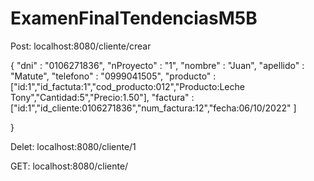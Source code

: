 # ExamenFinalTendenciasM5B

Post: localhost:8080/cliente/crear

{
  "dni" : "0106271836",
	"nProyecto" : "1",
	"nombre" : "Juan",
	"apellido" : "Matute",
	"telefono" : "0999041505",
	"producto" :["id:1","id_factuta:1","cod_producto:012","Producto:Leche Tony","Cantidad:5","Precio:1.50"],
	"factura" : ["id:1","id_cliente:0106271836","num_factura:12","fecha:06/10/2022" ]
	
}

Delet: localhost:8080/cliente/1

GET: localhost:8080/cliente/


